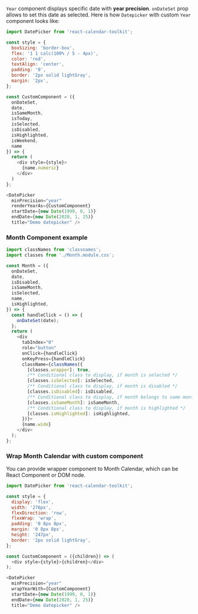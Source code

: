 `Year` component displays specific date with __year precision__. `onDateSet` prop allows to set this date as selected. Here is how `Datepicker` with custom `Year` component looks like:

```js
import DatePicker from 'react-calendar-toolkit';

const style = {
  boxSizing: 'border-box',
  flex: '1 1 calc(100% / 5 - 4px)',
  color: 'red',
  textAlign: 'center',
  padding: '0',
  border: '2px solid lightGray',
  margin: '2px',
};

const CustomComponent = ({
  onDateSet,
  date,
  isSameMonth,
  isToday,
  isSelected,
  isDisabled,
  isHighlighted,
  isWeekend,
  name
}) => {
  return (
    <div style={style}>
      {name.numeric}
    </div>
  )
};

<DatePicker
  minPrecision="year"
  renderYearAs={CustomComponent}
  startDate={new Date(1999, 0, 1)}
  endDate={new Date(2020, 1, 25)}
  title="Demo datepicker" />
```

### Month Component example
```js static
import classNames from 'classnames';
import classes from './Month.module.css';

const Month = ({
  onDateSet,
  date,
  isDisabled,
  isSameMonth,
  isSelected,
  name,
  isHighlighted,
}) => {
  const handleClick = () => {
    onDateSet(date);
  };
  return (
    <div
      tabIndex="0"
      role="button"
      onClick={handleClick}
      onKeyPress={handleClick}
      className={classNames({
        [classes.wrapper]: true,
        /** Conditional class to display, if month is selected */
        [classes.isSelected]: isSelected,
        /** Conditional class to display, if month is disabled */
        [classes.isDisabled]: isDisabled,
        /** Conditional class to display, if month belongs to same month as today */
        [classes.isSameMonth]: isSameMonth,
        /** Conditional class to display, if month is highlighted */
        [classes.isHighlighted]: isHighlighted,
      })}>
      {name.wide}
    </div>
  );
};
```

### Wrap Month Calendar with custom component
You can provide wrapper component to Month Calendar, which can be React Component or DOM node.

```js
import DatePicker from 'react-calendar-toolkit';

const style = {
  display: 'flex',
  width: '276px',
  flexDirection: 'row',
  flexWrap: 'wrap',
  padding: '0 8px 8px',
  margin: '0 8px 8px',
  height: '247px',
  border: '2px solid lightGray',
};

const CustomComponent = ({children}) => (
  <div style={style}>{children}</div>
);

<DatePicker
  minPrecision="year"
  wrapYearWith={CustomComponent}
  startDate={new Date(1999, 0, 1)}
  endDate={new Date(2020, 1, 25)}
  title="Demo datepicker" />
```


